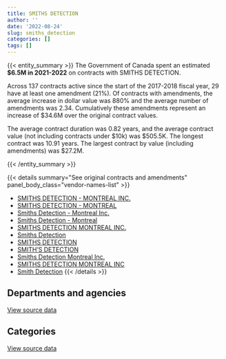 ```yaml
---
title: SMITHS DETECTION
author: ''
date: '2022-08-24'
slug: smiths_detection
categories: []
tags: []
---
```


<script src="/rmarkdown-libs/htmlwidgets/htmlwidgets.js"></script>
<link href="/rmarkdown-libs/datatables-css/datatables-crosstalk.css" rel="stylesheet" />
<script src="/rmarkdown-libs/datatables-binding/datatables.js"></script>
<script src="/rmarkdown-libs/jquery/jquery-3.6.0.min.js"></script>
<link href="/rmarkdown-libs/dt-core-bootstrap/css/dataTables.bootstrap.min.css" rel="stylesheet" />
<link href="/rmarkdown-libs/dt-core-bootstrap/css/dataTables.bootstrap.extra.css" rel="stylesheet" />
<script src="/rmarkdown-libs/dt-core-bootstrap/js/jquery.dataTables.min.js"></script>
<script src="/rmarkdown-libs/dt-core-bootstrap/js/dataTables.bootstrap.min.js"></script>
<link href="/rmarkdown-libs/crosstalk/css/crosstalk.min.css" rel="stylesheet" />
<script src="/rmarkdown-libs/crosstalk/js/crosstalk.min.js"></script>
<script src="/rmarkdown-libs/htmlwidgets/htmlwidgets.js"></script>
<link href="/rmarkdown-libs/datatables-css/datatables-crosstalk.css" rel="stylesheet" />
<script src="/rmarkdown-libs/datatables-binding/datatables.js"></script>
<script src="/rmarkdown-libs/jquery/jquery-3.6.0.min.js"></script>
<link href="/rmarkdown-libs/dt-core-bootstrap/css/dataTables.bootstrap.min.css" rel="stylesheet" />
<link href="/rmarkdown-libs/dt-core-bootstrap/css/dataTables.bootstrap.extra.css" rel="stylesheet" />
<script src="/rmarkdown-libs/dt-core-bootstrap/js/jquery.dataTables.min.js"></script>
<script src="/rmarkdown-libs/dt-core-bootstrap/js/dataTables.bootstrap.min.js"></script>
<link href="/rmarkdown-libs/crosstalk/css/crosstalk.min.css" rel="stylesheet" />
<script src="/rmarkdown-libs/crosstalk/js/crosstalk.min.js"></script>

{{< entity_summary >}}
The Government of Canada spent an estimated **\$6.5M in 2021-2022** on contracts with SMITHS DETECTION.

Across 137 contracts active since the start of the 2017-2018 fiscal year, 29 have at least one amendment (21%). Of contracts with amendments, the average increase in dollar value was 880% and the average number of amendments was 2.34. Cumulatively these amendments represent an increase of \$34.6M over the original contract values.

The average contract duration was 0.82 years, and the average contract value (not including contracts under \$10k) was \$505.5K. The longest contract was 10.91 years. The largest contract by value (including amendments) was \$27.2M.

{{< /entity_summary >}}

{{< details summary="See original contracts and amendments" panel_body_class="vendor-names-list" >}}
- [SMITHS DETECTION - MONTREAL INC.](https://search.open.canada.ca/en/ct/?sort=contract_value_f%20desc&page=1&search_text=%22SMITHS%20DETECTION%20-%20MONTREAL%20INC.%22)
- [SMITHS DETECTION - MONTREAL](https://search.open.canada.ca/en/ct/?sort=contract_value_f%20desc&page=1&search_text=%22SMITHS%20DETECTION%20-%20MONTREAL%22)
- [Smiths Detection - Montreal Inc.](https://search.open.canada.ca/en/ct/?sort=contract_value_f%20desc&page=1&search_text=%22Smiths%20Detection%20-%20Montreal%20Inc.%22)
- [Smiths Detection - Montreal](https://search.open.canada.ca/en/ct/?sort=contract_value_f%20desc&page=1&search_text=%22Smiths%20Detection%20-%20Montreal%22)
- [SMITHS DETECTION MONTREAL INC.](https://search.open.canada.ca/en/ct/?sort=contract_value_f%20desc&page=1&search_text=%22SMITHS%20DETECTION%20MONTREAL%20INC.%22)
- [Smiths Detection](https://search.open.canada.ca/en/ct/?sort=contract_value_f%20desc&page=1&search_text=%22Smiths%20Detection%22)
- [SMITHS DETECTION](https://search.open.canada.ca/en/ct/?sort=contract_value_f%20desc&page=1&search_text=%22SMITHS%20DETECTION%22)
- [SMITH’S DETECTION](https://search.open.canada.ca/en/ct/?sort=contract_value_f%20desc&page=1&search_text=%22SMITH%27S%20DETECTION%22)
- [Smiths Detection Montreal Inc.](https://search.open.canada.ca/en/ct/?sort=contract_value_f%20desc&page=1&search_text=%22Smiths%20Detection%20Montreal%20Inc.%22)
- [SMITHS DETECTION MONTREAL INC](https://search.open.canada.ca/en/ct/?sort=contract_value_f%20desc&page=1&search_text=%22SMITHS%20DETECTION%20MONTREAL%20INC%22)
- [Smith Detection](https://search.open.canada.ca/en/ct/?sort=contract_value_f%20desc&page=1&search_text=%22Smith%20Detection%22)
{{< /details >}}

## Departments and agencies

<div id="htmlwidget-1" style="width:100%;height:auto;" class="datatables html-widget"></div>
<script type="application/json" data-for="htmlwidget-1">{"x":{"style":"bootstrap","filter":"none","vertical":false,"data":[["<a href=\"/departments/cbsa-asfc/\">Canada Border Services Agency<\/a>","<a href=\"/departments/csc-scc/\">Correctional Service of Canada<\/a>","<a href=\"/departments/dfatd-maecd/\">Global Affairs Canada<\/a>","<a href=\"/departments/dnd-mdn/\">National Defence<\/a>","<a href=\"/departments/pwgsc-tpsgc/\">Public Services and Procurement Canada<\/a>","<a href=\"/departments/rcmp-grc/\">Royal Canadian Mounted Police<\/a>"],[7742874.05,338186.61,46332.73,813786,null,611765.94],[8417755.72,null,54187.74,803063.39,14774.29,59235.25],[6030189.21,null,97365.85,337900.99,null,137986.33],[6134074.83,213053.97,102250.86,null,null,62048.3]],"container":"<table class=\"table table-striped table-hover row-border order-column display\">\n  <thead>\n    <tr>\n      <th>Department<\/th>\n      <th>2018-2019<\/th>\n      <th>2019-2020<\/th>\n      <th>2020-2021<\/th>\n      <th>2021-2022<\/th>\n    <\/tr>\n  <\/thead>\n<\/table>","options":{"order":[[4,"desc"]],"pageLength":10,"autoWidth":true,"columnDefs":[{"targets":1,"render":"function(data, type, row, meta) {\n    return type !== 'display' ? data : DTWidget.formatCurrency(data, \"$\", 2, 3, \",\", \".\", true, null);\n  }"},{"targets":2,"render":"function(data, type, row, meta) {\n    return type !== 'display' ? data : DTWidget.formatCurrency(data, \"$\", 2, 3, \",\", \".\", true, null);\n  }"},{"targets":3,"render":"function(data, type, row, meta) {\n    return type !== 'display' ? data : DTWidget.formatCurrency(data, \"$\", 2, 3, \",\", \".\", true, null);\n  }"},{"targets":4,"render":"function(data, type, row, meta) {\n    return type !== 'display' ? data : DTWidget.formatCurrency(data, \"$\", 2, 3, \",\", \".\", true, null);\n  }"},{"width":"16%","targets":[1,2,3,4]},{"className":"dt-right","targets":[1,2,3,4]}],"orderClasses":false}},"evals":["options.columnDefs.0.render","options.columnDefs.1.render","options.columnDefs.2.render","options.columnDefs.3.render"],"jsHooks":[]}</script>
<p class="text-right">
<a href="https://github.com/GoC-Spending/contracts-data/tree/main/data/out/vendors/smiths_detection/summary_by_fiscal_year_by_department.csv" class="source-data-link btn btn-link">View source data</a>
</p>

## Categories

<div id="htmlwidget-2" style="width:100%;height:auto;" class="datatables html-widget"></div>
<script type="application/json" data-for="htmlwidget-2">{"x":{"style":"bootstrap","filter":"none","vertical":false,"data":[["<a href=\"/categories/1_facilities_and_construction/\">Facilities and construction<\/a>","<a href=\"/categories/2_professional_services/\">Professional services<\/a>","<a href=\"/categories/3_information_technology/\">Information technology<\/a>","<a href=\"/categories/6_industrial_products_and_services/\">Industrial products and services<\/a>","<a href=\"/categories/9_human_capital/\">Human capital<\/a>"],[null,289372.23,55979.61,9182078.11,25515.4],[15905.4,14774.29,null,9318336.7,null],[null,null,3364.9,6600077.48,null],[20814.6,null,372923.51,6094461.57,23228.28]],"container":"<table class=\"table table-striped table-hover row-border order-column display\">\n  <thead>\n    <tr>\n      <th>Category<\/th>\n      <th>2018-2019<\/th>\n      <th>2019-2020<\/th>\n      <th>2020-2021<\/th>\n      <th>2021-2022<\/th>\n    <\/tr>\n  <\/thead>\n<\/table>","options":{"order":[[4,"desc"]],"dom":"t","pageLength":30,"autoWidth":true,"columnDefs":[{"targets":1,"render":"function(data, type, row, meta) {\n    return type !== 'display' ? data : DTWidget.formatCurrency(data, \"$\", 2, 3, \",\", \".\", true, null);\n  }"},{"targets":2,"render":"function(data, type, row, meta) {\n    return type !== 'display' ? data : DTWidget.formatCurrency(data, \"$\", 2, 3, \",\", \".\", true, null);\n  }"},{"targets":3,"render":"function(data, type, row, meta) {\n    return type !== 'display' ? data : DTWidget.formatCurrency(data, \"$\", 2, 3, \",\", \".\", true, null);\n  }"},{"targets":4,"render":"function(data, type, row, meta) {\n    return type !== 'display' ? data : DTWidget.formatCurrency(data, \"$\", 2, 3, \",\", \".\", true, null);\n  }"},{"width":"16%","targets":[1,2,3,4]},{"className":"dt-right","targets":[1,2,3,4]}],"orderClasses":false,"lengthMenu":[10,25,30,50,100]}},"evals":["options.columnDefs.0.render","options.columnDefs.1.render","options.columnDefs.2.render","options.columnDefs.3.render"],"jsHooks":[]}</script>
<p class="text-right">
<a href="https://github.com/GoC-Spending/contracts-data/tree/main/data/out/vendors/smiths_detection/summary_by_fiscal_year_by_category.csv" class="source-data-link btn btn-link">View source data</a>
</p>
